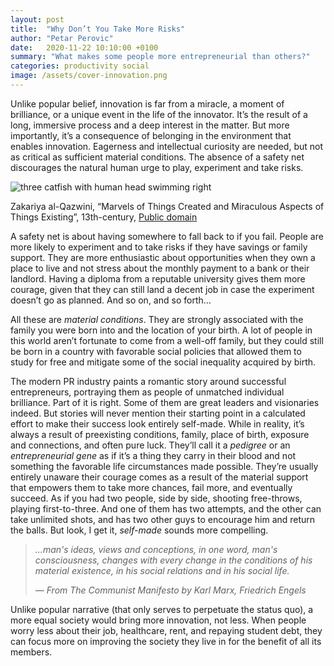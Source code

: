 ```yaml
---
layout: post
title:  "Why Don’t You Take More Risks"
author: "Petar Perovic"
date:   2020-11-22 10:10:00 +0100
summary: "What makes some people more entrepreneurial than others?"
categories: productivity social
image: /assets/cover-innovation.png
---
```


Unlike popular belief, innovation is far from a miracle, a moment of brilliance, or a unique event in the life of the innovator. It’s the result of a long, immersive process and a deep interest in the matter. But more importantly, it’s a consequence of belonging in the environment that enables innovation. Eagerness and intellectual curiosity are needed, but not as critical as sufficient material conditions. The absence of a safety net discourages the natural human urge to play, experiment and take risks.

<img src="{% link /assets/innovation-fish.jpg %}" alt="three catfish with human head swimming right" class="db center" style="mix-blend-mode: multiply;">
  <p class="f6 i tc nt2">Zakariya al-Qazwini, “Marvels of Things Created and Miraculous Aspects of Things Existing”, 13th-century, <a href="https://publicdomainreview.org/collection/marvels-of-things-created-and-miraculous-aspects-of-things-existing">Public domain</a></p>

A safety net is about having somewhere to fall back to if you fail. People are more likely to experiment and to take risks if they have savings or family support. They are more enthusiastic about opportunities when they own a place to live and not stress about the monthly payment to a bank or their landlord. Having a diploma from a reputable university gives them more courage, given that they can still land a decent job in case the experiment doesn’t go as planned. And so on, and so forth…

All these are _material conditions_. They are strongly associated with the family you were born into and the location of your birth. A lot of people in this world aren’t fortunate to come from a well-off family, but they could still be born in a country with favorable social policies that allowed them to study for free and mitigate some of the social inequality acquired by birth.

The modern PR industry paints a romantic story around successful entrepreneurs, portraying them as people of unmatched individual brilliance. Part of it is right. Some of them are great leaders and visionaries indeed. But stories will never mention their starting point in a calculated effort to make their success look entirely self-made. While in reality, it’s always a result of preexisting conditions, family, place of birth, exposure and connections, and often pure luck. They’ll call it a _pedigree_ or an _entrepreneurial gene_ as if it’s a thing they carry in their blood and not something the favorable life circumstances made possible. They’re usually entirely unaware their courage comes as a result of the material support that empowers them to take more chances, fail more, and eventually succeed. As if you had two people, side by side, shooting free-throws, playing first-to-three. And one of them has two attempts, and the other can take unlimited shots, and has two other guys to encourage him and return the balls. But look, I get it, _self-made_ sounds more compelling.

>_…man's ideas, views and conceptions, in one word, man's consciousness, changes with every change in the conditions of his material existence, in his social relations and in his social life._
>
><cite class="f6 lh-copy dib">— From _The Communist Manifesto_ by Karl Marx, Friedrich Engels</cite>

Unlike popular narrative (that only serves to perpetuate the status quo), a more equal society would bring more innovation, not less. When people worry less about their job, healthcare, rent, and repaying student debt, they can focus more on improving the society they live in for the benefit of all its members.